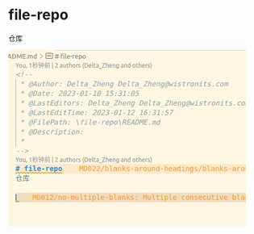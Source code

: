 <!--
 * @Author: Delta_Zheng Delta_Zheng@wistronits.com
 * @Date: 2023-01-10 15:31:05
 * @LastEditors: Delta_Zheng Delta_Zheng@wistronits.com
 * @LastEditTime: 2023-01-12 16:31:57
 * @FilePath: \file-repo\README.md
 * @Description: 
 * 
-->
# file-repo

仓库

![](https://raw.githubusercontent.com/Delta1035/tuchuang/main/ubuntu/202307162038053.png)
